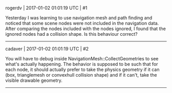 rogerdv | 2017-01-02 01:01:19 UTC | #1

Yesterday I was learning to use navigation mesh and path finding and noticed that some scene nodes were not included in the navigation data. After comparing the nodes included with the nodes ignored, I found that the ignored nodes had a collision shape. Is this behaviour correct?

-------------------------

cadaver | 2017-01-02 01:01:19 UTC | #2

You will have to debug inside NavigationMesh::CollectGeometries to see what's actually happening. The behavior is supposed to be such that for each node, it should actually prefer to take the physics geometry if it can (box, trianglemesh or convexhull collision shape) and if it can't, take the visible drawable geometry.

-------------------------

